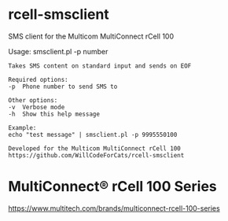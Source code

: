 # rcell-smsclient
SMS client for the Multicom MultiConnect rCell 100

Usage: smsclient.pl -p number

    Takes SMS content on standard input and sends on EOF

    Required options:
    -p  Phone number to send SMS to

    Other options:
    -v  Verbose mode
    -h  Show this help message

    Example:
    echo "test message" | smsclient.pl -p 9995550100

    Developed for the Multicom MultiConnect rCell 100
    https://github.com/WillCodeForCats/rcell-smsclient

# MultiConnect® rCell 100 Series
https://www.multitech.com/brands/multiconnect-rcell-100-series
